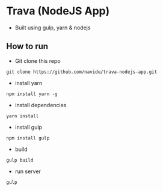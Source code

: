 # Trava (NodeJS App)
- Built using gulp, yarn & nodejs

## How to run
- Git clone this repo
```shell
git clone https://github.com/navidu/trava-nodejs-app.git
```
- install yarn
```shell
npm install yarn -g
```
- install dependencies
```shell
yarn install
```
- install gulp
```shell
npm install gulp
```
- build
```shell
gulp build
```
- run server
```shell
gulp
```
